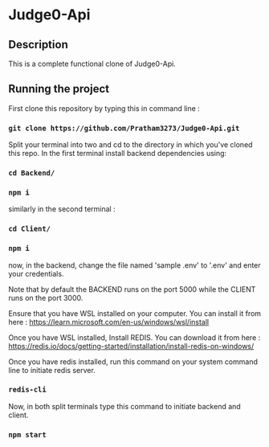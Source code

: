 # Judge0-Api

## Description
This is a complete functional clone of Judge0-Api.

## Running the project

First clone this repository by typing this in command line : 
### `git clone https://github.com/Pratham3273/Judge0-Api.git`

Split your terminal into two and cd to the directory in which you've cloned this repo. In the first terminal install backend dependencies using:
### `cd Backend/`
### `npm i`

similarly in the second terminal :
### `cd Client/`
### `npm i`

now, in the backend, change the file named 'sample .env' to '.env' and enter your credentials.

Note that by default the BACKEND runs on the port 5000 while the CLIENT runs on the port 3000.

Ensure that you have WSL installed on your computer. 
You can install it from here : https://learn.microsoft.com/en-us/windows/wsl/install

Once you have WSL installed, Install REDIS. 
You can download it from here : https://redis.io/docs/getting-started/installation/install-redis-on-windows/

Once you have redis installed, run this command on your system command line to initiate redis server.
### `redis-cli`

Now, in both split terminals type this command to initiate backend and client.
### `npm start`
